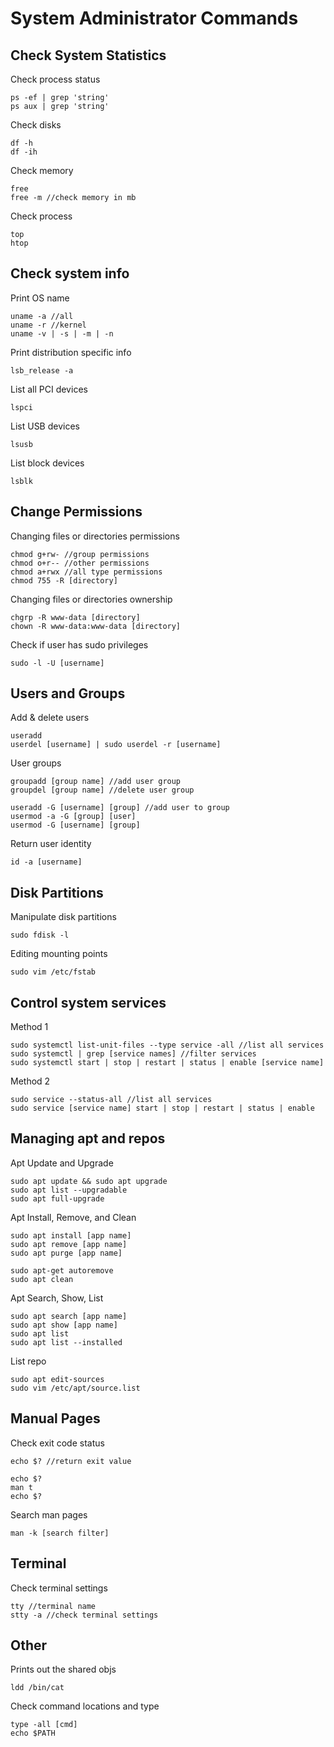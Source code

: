 # System Administrator Commands

## Check System Statistics
Check process status
```
ps -ef | grep 'string'
ps aux | grep 'string'
```

Check disks
```
df -h
df -ih
```

Check memory
```
free
free -m //check memory in mb
```

Check process
```
top
htop
```

## Check system info
Print OS name
```
uname -a //all
uname -r //kernel
uname -v | -s | -m | -n
```

Print distribution specific info 
```
lsb_release -a
```

List all PCI devices
```
lspci
```

List USB devices
```
lsusb
```

List block devices
```
lsblk
```

## Change Permissions
Changing files or directories permissions
```
chmod g+rw- //group permissions
chmod o+r-- //other permissions
chmod a+rwx //all type permissions
chmod 755 -R [directory]
```

Changing files or directories ownership
```
chgrp -R www-data [directory]
chown -R www-data:www-data [directory]
```

Check if user has sudo privileges
```
sudo -l -U [username]
```

## Users and Groups
Add & delete users 
```
useradd
userdel [username] | sudo userdel -r [username]
```

User groups
```
groupadd [group name] //add user group
groupdel [group name] //delete user group

useradd -G [username] [group] //add user to group
usermod -a -G [group] [user]
usermod -G [username] [group]
```

Return user identity
```
id -a [username]
```

## Disk Partitions
Manipulate disk partitions
```
sudo fdisk -l
```

Editing mounting points
```
sudo vim /etc/fstab
```

## Control system services
Method 1
```
sudo systemctl list-unit-files --type service -all //list all services
sudo systemctl | grep [service names] //filter services
sudo systemctl start | stop | restart | status | enable [service name]
```

Method 2
```
sudo service --status-all //list all services
sudo service [service name] start | stop | restart | status | enable
```

## Managing apt and repos

Apt Update and Upgrade
```
sudo apt update && sudo apt upgrade
sudo apt list --upgradable
sudo apt full-upgrade
```

Apt Install, Remove, and Clean
```
sudo apt install [app name]
sudo apt remove [app name]
sudo apt purge [app name]

sudo apt-get autoremove
sudo apt clean
```

Apt Search, Show, List
```
sudo apt search [app name]
sudo apt show [app name]
sudo apt list
sudo apt list --installed
```

List repo
```
sudo apt edit-sources
sudo vim /etc/apt/source.list
```

## Manual Pages
Check exit code status
```
echo $? //return exit value

echo $?
man t
echo $?
```

Search man pages
```
man -k [search filter]
```

## Terminal
Check terminal settings
```
tty //terminal name
stty -a //check terminal settings
```

## Other
Prints out the shared objs
```
ldd /bin/cat
```

Check command locations and type
```
type -all [cmd]
echo $PATH
```
